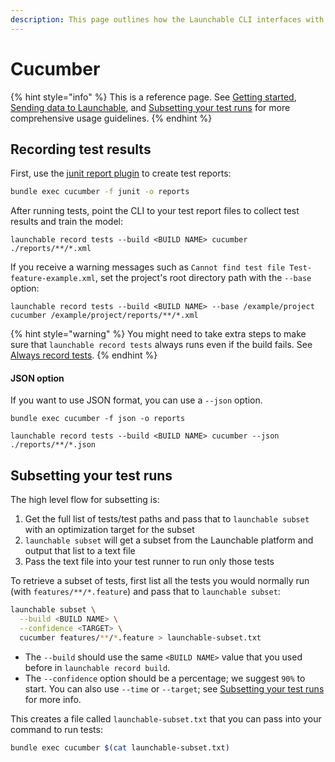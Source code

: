```yaml
---
description: This page outlines how the Launchable CLI interfaces with cucumber.
---
```


# Cucumber

{% hint style="info" %}
This is a reference page. See [Getting started](../../getting-started/), [Sending data to Launchable](../../sending-data-to-launchable/), and [Subsetting your test runs](../../actions/predictive-test-selection/subsetting-your-test-runs.md) for more comprehensive usage guidelines.
{% endhint %}

## Recording test results

First, use the [junit report plugin](https://cucumber.io/docs/cucumber/reporting/) to create test reports:

```bash
bundle exec cucumber -f junit -o reports
```

After running tests, point the CLI to your test report files to collect test results and train the model:

```
launchable record tests --build <BUILD NAME> cucumber ./reports/**/*.xml
```

If you receive a warning messages such as `Cannot find test file Test-feature-example.xml`, set the project's root directory path with the `--base` option:

```
launchable record tests --build <BUILD NAME> --base /example/project cucumber /example/project/reports/**/*.xml
```

{% hint style="warning" %}
You might need to take extra steps to make sure that `launchable record tests` always runs even if the build fails. See [Always record tests](../../sending-data-to-launchable/ensuring-record-tests-always-runs.md).
{% endhint %}

#### JSON option

If you want to use JSON format, you can use a `--json` option.

```
bundle exec cucumber -f json -o reports

launchable record tests --build <BUILD NAME> cucumber --json ./reports/**/*.json
```

## Subsetting your test runs

The high level flow for subsetting is:

1. Get the full list of tests/test paths and pass that to `launchable subset` with an optimization target for the subset
2. `launchable subset` will get a subset from the Launchable platform and output that list to a text file
3. Pass the text file into your test runner to run only those tests

To retrieve a subset of tests, first list all the tests you would normally run (with `features/**/*.feature`) and pass that to `launchable subset`:

```bash
launchable subset \
  --build <BUILD NAME> \
  --confidence <TARGET> \
  cucumber features/**/*.feature > launchable-subset.txt
```

* The `--build` should use the same `<BUILD NAME>` value that you used before in `launchable record build`.
* The `--confidence` option should be a percentage; we suggest `90%` to start. You can also use `--time` or `--target`; see [Subsetting your test runs](../../actions/predictive-test-selection/subsetting-your-test-runs.md) for more info.

This creates a file called `launchable-subset.txt` that you can pass into your command to run tests:

```bash
bundle exec cucumber $(cat launchable-subset.txt)
```
